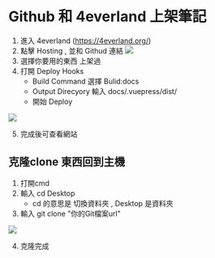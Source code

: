 # Github 和 4everland 上架筆記

1. 進入 4everland (https://4everland.org/)
2. 點擊 Hosting , 並和 Githud 連結
![](https://cdn.discordapp.com/attachments/667331274527997968/966719151441838090/unnamed.png)
3. 選擇你要用的東西 上架過
4. 打開 Deploy Hooks 
    - Build Command 選擇 Bulid:docs
    - Output Direcyory 輸入 docs/.vuepress/dist/
    - 開始 Deploy 

![](https://cdn.discordapp.com/attachments/667331274527997968/952065262553792552/unknown.png)

5. 完成後可查看網站


##  克隆clone 東西回到主機

1. 打開cmd 
2. 輸入 cd Desktop
    + cd 的意思是 切換資料夾 , Desktop 是資料夾 
3. 輸入 git clone "你的Git檔案url" 

![](https://cdn.discordapp.com/attachments/667331274527997968/952071969363341332/unknown.png)

4. 克隆完成 

